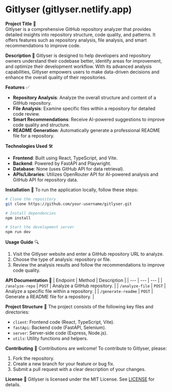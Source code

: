**Gitlyser** (gitlyser.netlify.app)
================

**Project Title** 🚀  
Gitlyser is a comprehensive GitHub repository analyzer that provides detailed insights into repository structure, code quality, and patterns. It offers features such as repository analysis, file analysis, and smart recommendations to improve code.

**Description** 📖 
Gitlyser is designed to help developers and repository owners understand their codebase better, identify areas for improvement, and optimize their development workflow. With its advanced analysis capabilities, Gitlyser empowers users to make data-driven decisions and enhance the overall quality of their repositories.

**Features** ✅ 
*   **Repository Analysis**: Analyze the overall structure and content of a GitHub repository.
*   **File Analysis**: Examine specific files within a repository for detailed code review.
*   **Smart Recommendations**: Receive AI-powered suggestions to improve code quality and structure.
*   **README Generation**: Automatically generate a professional README file for a repository.

**Technologies Used** 🛠️ 
*   **Frontend**: Built using React, TypeScript, and Vite.
*   **Backend**: Powered by FastAPI and Playwright.
*   **Database**: None (uses GitHub API for data retrieval).
*   **APIs/Libraries**: Utilizes OpenRouter API for AI-powered analysis and GitHub API for repository data.

**Installation** 💾 
To run the application locally, follow these steps:

```bash
# Clone the repository
git clone https://github.com/your-username/gitlyser.git

# Install dependencies
npm install

# Start the development server
npm run dev
```

**Usage Guide** 🔍 
1.  Visit the Gitlyser website and enter a GitHub repository URL to analyze.
2.  Choose the type of analysis: repository or file.
3.  Review the analysis results and follow the recommendations to improve code quality.

**API Documentation** 📡 
| Endpoint | Method | Description |
| --- | --- | --- |
| `/analyze-repo` | `POST` | Analyze a GitHub repository. |
| `/analyze-file` | `POST` | Analyze a specific file within a repository. |
| `/generate-readme` | `POST` | Generate a README file for a repository. |

**Project Structure** 📂 
The project consists of the following key files and directories:

*   `client`: Frontend code (React, TypeScript, Vite).
*   `fastApi`: Backend code (FastAPI, Selenium).
*   `server`: Server-side code (Express, Node.js).
*   `utils`: Utility functions and helpers.

**Contributing** 🤝 
Contributions are welcome! To contribute to Gitlyser, please:

1.  Fork the repository.
2.  Create a new branch for your feature or bug fix.
3.  Submit a pull request with a clear description of your changes.

**License** 📄 
Gitlyser is licensed under the MIT License. See [LICENSE](LICENSE) for details.
